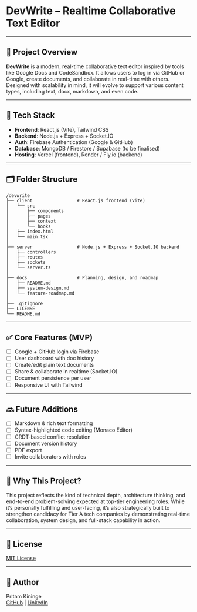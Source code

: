 # DevWrite – Realtime Collaborative Text Editor

---

## 🚀 Project Overview
**DevWrite** is a modern, real-time collaborative text editor inspired by tools like Google Docs and CodeSandbox. It allows users to log in via GitHub or Google, create documents, and collaborate in real-time with others. Designed with scalability in mind, it will evolve to support various content types, including text, docx, markdown, and even code.

---

## 🧱 Tech Stack
- **Frontend**: React.js (Vite), Tailwind CSS
- **Backend**: Node.js + Express + Socket.IO
- **Auth**: Firebase Authentication (Google & GitHub)
- **Database**: MongoDB / Firestore / Supabase (to be finalised)
- **Hosting**: Vercel (frontend), Render / Fly.io (backend)

---

## 🗂 Folder Structure
```text
/devwrite
├── client                 # React.js frontend (Vite)
│   └── src
│       ├── components
│       ├── pages
│       ├── context
│       └── hooks
│   ├── index.html
│   └── main.tsx
│
├── server                 # Node.js + Express + Socket.IO backend
│   ├── controllers
│   ├── routes
│   ├── sockets
│   └── server.ts
│
├── docs                   # Planning, design, and roadmap
│   ├── README.md
│   ├── system-design.md
│   └── feature-roadmap.md
│
├── .gitignore
├── LICENSE
└── README.md
```

---

## ✅ Core Features (MVP)
- [ ] Google + GitHub login via Firebase
- [ ] User dashboard with doc history
- [ ] Create/edit plain text documents
- [ ] Share & collaborate in realtime (Socket.IO)
- [ ] Document persistence per user
- [ ] Responsive UI with Tailwind

---

## 🔜 Future Additions
- [ ] Markdown & rich text formatting
- [ ] Syntax-highlighted code editing (Monaco Editor)
- [ ] CRDT-based conflict resolution
- [ ] Document version history
- [ ] PDF export
- [ ] Invite collaborators with roles

---

## 🧠 Why This Project?
This project reflects the kind of technical depth, architecture thinking, and end-to-end problem-solving expected at top-tier engineering roles. While it’s personally fulfilling and user-facing, it’s also strategically built to strengthen candidacy for Tier A tech companies by demonstrating real-time collaboration, system design, and full-stack capability in action.

---

## 📜 License
[MIT License](./LICENSE)

---

## 📌 Author
Pritam Kininge  
[GitHub](https://github.com/kininge) | [LinkedIn](https://linkedin.com/in/pritam-kininge)

